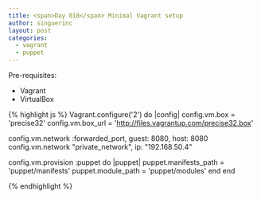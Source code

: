 ```yaml
---
title: <span>Day 018</span> Minimal Vagrant setup
author: singuerinc
layout: post
categories:
  - vagrant
  - puppet
---
```

Pre-requisites:

  - Vagrant
  - VirtualBox

{% highlight js %}
Vagrant.configure('2') do |config|
  config.vm.box      = 'precise32'
  config.vm.box_url  = 'http://files.vagrantup.com/precise32.box'

  config.vm.network :forwarded_port, guest: 8080, host: 8080
  config.vm.network "private_network", ip: "192.168.50.4"

  config.vm.provision :puppet do |puppet|
    puppet.manifests_path = 'puppet/manifests'
    puppet.module_path    = 'puppet/modules'
  end
end

{% endhighlight %}